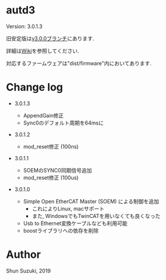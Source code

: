 # autd3 #

Version: 3.0.1.3

旧安定版は[v3.0.0ブランチ](https://github.com/shinolab/autd3-library-software/tree/v3.0.0)にあります.

詳細は[Wiki](https://github.com/shinolab/autd3-library-software/wiki)を参照してください.

対応するファームウェアは"dist/firmware"内においてあります.

# Change log

* 3.0.1.3
    * AppendGain修正
    * Sync0のデフォルト周期を64msに

* 3.0.1.2
    * mod_reset修正 (100ns)

* 3.0.1.1
    * SOEMのSYNC0同期信号追加
    * mod_reset修正 (100us)

* 3.0.1.0
    * Simple Open EtherCAT Master (SOEM) による制御を追加 
        * これによりLinux, macサポート
        * また, WindowsでもTwinCATを用いなくても良くなった
    * Usb to Ethernet変換ケーブルなども利用可能
    * boostライブラリへの依存を削除

# Author #

Shun Suzuki, 2019
